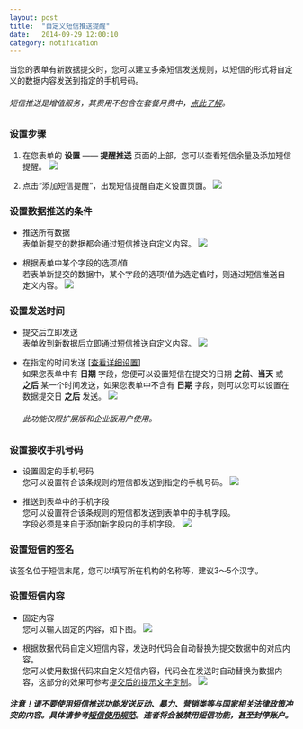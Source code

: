 ```yaml
---
layout: post
title:  "自定义短信推送提醒"
date:   2014-09-29 12:00:10
category: notification
---
```


当您的表单有新数据提交时，您可以建立多条短信发送规则，以短信的形式将自定义的数据内容发送到指定的手机号码。

###### 短信推送是增值服务，其费用不包含在套餐月费中，[点此了解](value-added-service.html#sms-push)。

### 设置步骤

1. 在您表单的 **设置** —— **提醒推送** 页面的上部，您可以查看短信余量及添加短信提醒。
	![](http://jinshuju-help-pics.b0.upaiyun.com/images/sms-push-setting.png)

2. 点击“添加短信提醒”，出现短信提醒自定义设置页面。
	![](http://jinshuju-help-pics.b0.upaiyun.com/images/sms-push-index.png)

<h3 id="sms-push-condition">设置数据推送的条件</h3>

* 推送所有数据  
	表单新提交的数据都会通过短信推送自定义内容。
	![](http://jinshuju-help-pics.b0.upaiyun.com/images/sms-push-condition-1.png)

* 根据表单中某个字段的选项/值  
	若表单新提交的数据中，某个字段的选项/值为选定值时，则通过短信推送自定义内容。
	![](http://jinshuju-help-pics.b0.upaiyun.com/images/sms-push-condition-2.png)

### 设置发送时间

* 提交后立即发送  
	表单收到新数据后立即通过短信推送自定义内容。
	![](http://jinshuju-help-pics.b0.upaiyun.com/images/sms-push-when-1.png)

* 在指定的时间发送 [[查看详细设置](scheduler.html)]  
	如果您表单中有 **日期** 字段，您便可以设置短信在提交的日期 **之前**、**当天** 或 **之后** 某一个时间发送，如果您表单中不含有 **日期** 字段，则可以您可以设置在数据提交日 **之后** 发送。
	![](http://jinshuju-help-pics.b0.upaiyun.com/images/sms-push-when-2.png)
	###### 此功能仅限扩展版和企业版用户使用。

### 设置接收手机号码
	
* 设置固定的手机号码  
	您可以设置符合该条规则的短信都发送到指定的手机号码。
	![](http://jinshuju-help-pics.b0.upaiyun.com/images/sms-push-who-1.png)

* 推送到表单中的手机字段  
	您可以设置符合该条规则的短信都发送到表单中的手机字段。   
	字段必须是来自于添加新字段内的手机字段。
	![](http://jinshuju-help-pics.b0.upaiyun.com/images/sms-push-who-2.png)

### 设置短信的签名

该签名位于短信末尾，您可以填写所在机构的名称等，建议3～5个汉字。

### 设置短信内容

* 固定内容  
	您可以输入固定的内容，如下图。
	![](http://jinshuju-help-pics.b0.upaiyun.com/images/sms-push-what-1.png)

* 根据数据代码自定义短信内容，发送时代码会自动替换为提交数据中的对应内容。  
	您可以使用数据代码来自定义短信内容，代码会在发送时自动替换为数据内容，这部分的效果可参考[提交后的提示文字定制](customize-texts.html#text-after)。
	![](http://jinshuju-help-pics.b0.upaiyun.com/images/sms-push-what-2.png)

##### 注意！请不要使用短信推送功能发送反动、暴力、营销类等与国家相关法律政策冲突的内容。具体请参考[短信使用规范](sms-policy.html)。违者将会被禁用短信功能，甚至封停账户。
